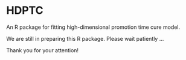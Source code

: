 # HDPTC
An R package for fitting high-dimensional promotion time cure model.

We are still in preparing this R package. Please wait patiently ... 

Thank you for your attention!
